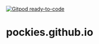 [![Gitpod ready-to-code](https://img.shields.io/badge/Gitpod-ready--to--code-blue?logo=gitpod)](https://gitpod.io/#https://github.com/qiubaiying/qiubaiying.github.io)

# **pockies.github.io**